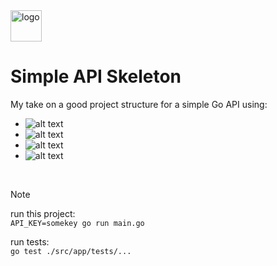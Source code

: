 <img alt="logo" height="50" src="https://go.dev/blog/go-brand/Go-Logo/SVG/Go-Logo_White.svg" title="Golang"/>

# Simple API Skeleton

My take on a good project structure for a simple Go API using: 
* ![alt text](https://img.shields.io/badge/Go-v1.18+-blue.svg)
* ![alt text](https://img.shields.io/badge/Gin-v1.9.1-gree.svg)
* ![alt text](https://img.shields.io/badge/Cors-v1.7.0-orange.svg)
* ![alt text](https://img.shields.io/badge/Viper-v1.18.2-darkgreen.svg)

<br>

> [!NOTE]
> run this project:<br>
>```API_KEY=somekey go run main.go```<br>
>
> run tests:<br>
```go test ./src/app/tests/...```
